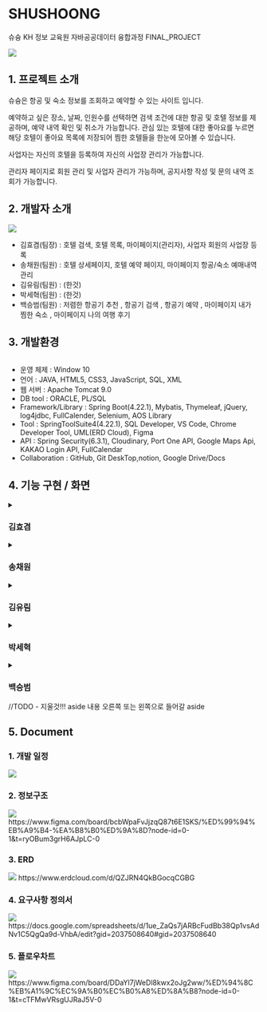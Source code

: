 # SHUSHOONG
<div>
 <article>
   <p>
   슈슝 KH 정보 교육원 자바공공데이터 융합과정 FINAL_PROJECT
  </p>
  <img src="https://github.com/user-attachments/assets/16d00583-9ed4-4fdf-8d21-e3e55d71c01a"/>

  
  <div>
   <h2>1. 프로젝트 소개</h2>
  </div>
  <p> 
   슈슝은 항공 및 숙소 정보를 조회하고 예약할 수 있는 사이트 입니다.

   예약하고 싶은 장소, 날짜, 인원수를 선택하면 검색 조건에 대한 항공 및 호텔 정보를 제공하며, 예약 내역 확인 및 취소가 가능합니다. 
   관심 있는 호텔에 대한 좋아요를 누르면 해당 호텔이 좋아요 목록에 저장되어 찜한 호텔들을 한눈에 모아볼 수 있습니다.
   
   사업자는 자신의 호텔을 등록하여 자신의 사업장 관리가 가능합니다.
   
   관리자 페이지로 회원 관리 및 사업자 관리가 가능하며, 공지사항 작성 및 문의 내역 조회가 가능합니다.

  </p>

  <div>
   <h2>2. 개발자 소개</h2>
  </div>
  <p>
   <img src="https://github.com/user-attachments/assets/5236a53c-0880-46d1-b0c3-77731dd1c651">
  </p>
  <ul>
   <li>김효겸(팀장) : 호텔 검색, 호텔 목록, 마이페이지(관리자), 사업자 회원의 사업장 등록</li>
   <li>송채원(팀원) : 호텔 상세페이지, 호텔 예약 페이지, 마이페이지 항공/숙소 예매내역 관리</li>
   <li>김유림(팀원) : (한것)</li>
   <li>박세혁(팀원) : (한것)</li>
   <li>백승범(팀원) : 저렴한 항공기 추천  , 항공기 검색  , 항공기 예약 , 마이페이지 내가 찜한 숙소 , 마이페이지 나의 여행 후기</li>
  </ul>

  <div>
   <h2>3. 개발환경</h2>
  </div>
     <p>
      <img scr="https://github.com/user-attachments/assets/d5ae3d8a-d728-4afb-9182-7c963e69c725">
    </p>
   <ul>
    <li>운영 체제 : Window 10</li>
    <li>언어 : JAVA, HTML5, CSS3, JavaScript, SQL, XML</li>
    <li>웹 서버 : Apache Tomcat 9.0</li>
    <li>DB tool : ORACLE, PL/SQL</li>
    <li>Framework/Library : Spring Boot(4.22.1), Mybatis, Thymeleaf, jQuery, log4jdbc, FullCalender, Selenium, AOS    Library</li>
    <li>Tool : SpringToolSuite4(4.22.1), SQL Developer, VS Code, Chrome Developer Tool, UML(ERD Cloud), Figma</li>
    <li>API : Spring Security(6.3.1), Cloudinary, Port One API, Google Maps Api, KAKAO Login API, FullCalendar</li>
    <li>Collaboration : GitHub, Git DeskTop,notion, Google Drive/Docs</li>
   </ul>



  <div>
   <h2>4. 기능 구현 / 화면</h2>
  </div>


  <details>
   <summary><h3>김효겸</h3></summary>
   
   <h3>1. 주요 기능 시현</h3>
   <p>호텔 검색</p>
   <img src="https://github.com/user-attachments/assets/5210041f-c436-4817-afd5-40671a96151a"/>
   <strong>지역, 날짜, 인원 선택 시 해당 조건에 맞는 호텔 목록 표시</strong>

   <h3>2. ERD</h3>
   <img src="https://github.com/user-attachments/assets/35e3d148-c51f-4a7f-85a5-1945b4e9f878"/>
   
   <h3>3. 플로우 차트</h3>
   <img src="https://github.com/user-attachments/assets/fb5c36d1-2ccc-4fa4-b516-8d089d51af50"/>

   <h3>4. 화면설계서</h3>
   <img src="https://github.com/user-attachments/assets/13f1f129-98fa-4833-93a2-44669520a6ff"/>

   <h3>6. 개발 이슈</h3>
   <img src="https://github.com/user-attachments/assets/163b6f0e-58b4-4edd-8af2-52fed34e861d"/>
   
   <img src="https://github.com/user-attachments/assets/125630b6-1ee3-4b2f-bcd3-25bd7e93c1cd"/>
   
  </details>

  
  <details>
   <summary><h3>송채원</h3></summary>
   
   <h3>1. 주요 기능 시현</h3>
    <strong>주요기능 설명</strong>
    <img src="https://github.com/user-attachments/assets/2a67c1d9-8932-4308-81f3-c5b618dc0818">

   <h3>2. 요구사항 정의서</h3>
   <img src="https://github.com/user-attachments/assets/47471ae1-e2f4-4cdf-8fee-749d742d168b">


   <h3>2. ERD</h3>
   <img src="https://github.com/user-attachments/assets/3c116118-79d4-4b3c-97af-8c61b6d59c0e">
   <img src="https://github.com/user-attachments/assets/3ea259dd-786b-403d-a327-cccccf8657bf">

   <h3>3. 플로우 차트</h3>
   <img src="https://github.com/user-attachments/assets/3d2cc3b5-efcb-4a51-8d76-a888f0e2ea5e">

   <h3>4. 화면설계서</h3>
   <img src="https://github.com/user-attachments/assets/e49a3d5e-a90d-4f82-a22b-2a9f67d88010">
   <img src="https://github.com/user-attachments/assets/edb7dadd-69a9-4f1d-85fc-472952366ba7">
   <img src="https://github.com/user-attachments/assets/a628b697-f731-427c-8944-15fccec33a22">
   <img src="https://github.com/user-attachments/assets/e0851b47-ae3d-4f8e-bbfd-1e4c59fd1415">
   <img src="https://github.com/user-attachments/assets/90c749cb-27fb-4655-a2c5-db71d4b95b50">
   <img src="https://github.com/user-attachments/assets/52072846-fdac-4450-a173-deeec518b3c6">
   <img src="https://github.com/user-attachments/assets/a5e00cea-aec7-401a-b185-6be7d7762a3d">
   <img src="https://github.com/user-attachments/assets/ee25c1d3-4fcb-4d9b-8534-caf1b956a702">
   <img src="https://github.com/user-attachments/assets/ef50535b-009b-4d26-80ca-e2312f006e34">
   <img src="https://github.com/user-attachments/assets/77677791-d859-44fe-b8cf-d3c732c81eee">
   <img src="https://github.com/user-attachments/assets/587fee7f-1a66-45b8-ba41-b8ca378355d8">
   <img src="https://github.com/user-attachments/assets/949d78a3-527d-48ba-8fc8-1cba0ee04199">
   
   <h3>5. ClassDiagram</h3>
   

   <h3>6. 개발 이슈</h3>
     <img src="https://github.com/user-attachments/assets/f71c3216-f8fc-4854-9efb-d42e3fe3d33c">
     <img src="https://github.com/user-attachments/assets/d1403792-f8fd-4608-a702-7da45a4570b7">
     <img src="https://github.com/user-attachments/assets/b2d85bbe-bce6-4077-8dda-371e21967798">
     <img src="https://github.com/user-attachments/assets/479a0b6d-a7e2-459b-b6f9-d100f2f2773f">
     <img src="https://github.com/user-attachments/assets/cc8e21ce-34f1-427e-9de6-211e210dc3d0">
     <img src="https://github.com/user-attachments/assets/0f677011-b109-4127-b043-d633a07010fd">
     <img src="https://github.com/user-attachments/assets/127f01f1-79e7-4c31-88ad-1d34808a7ecf">
     <img src="https://github.com/user-attachments/assets/e73bc49b-6a2d-46df-bb1e-c4727bafdd49">
  </details>
  
  <details>
   <summary><h3>김유림</h3></summary>
   
   <h3>1. 주요 기능 시현</h3>
   <p>기능이름 (ex. 로그인)</p>
   //TODO - 해당 사진 (선택)
   <strong>주요기능 설명</strong>
   <a>URL</a>

   <h3>2. ERD</h3>
   //TODO - 개인 ERD 사진
   
   <h3>3. 플로우 차트</h3>
   //TODO - 개인 플로우 차트 사진
   
   <h3>4. 화면설계서</h3>
   //TODO - 화면설계서 사진

   <h3>5. ClassDiagram</h3>
   //TODO - 클래스 다이어그램 사진

   <h3>6. 개발 이슈</h3>
   //TODO - 피그마 개발이슈 사진
  </details>

  
  <details>
   <summary><h3>박세혁</h3></summary>
   
   <h3>1. 주요 기능 시현</h3>
   <p>항공 목록</p>
   <img src="https://github.com/user-attachments/assets/1220d2f3-b01b-4fc2-87b4-2fd15980d438">
   <strong>주요기능 설명</strong>
   <a>URL</a>

   <h3>2. ERD</h3>
   <img src="https://github.com/user-attachments/assets/7dfd663f-279b-4b97-a362-fbc85d8d33d6">
   
   <h3>3. 플로우 차트</h3>
   <img src="https://github.com/user-attachments/assets/6c541ed3-1c64-4e22-9938-35a50d8bb00d">
   
   <h3>4. 화면설계서</h3>
   <img src="https://github.com/user-attachments/assets/a46b81dd-8397-4911-9bdc-8e6d87dd72fa">

   <h3>5. ClassDiagram</h3>
   //TODO - 클래스 다이어그램 사진

   <h3>6. 개발 이슈</h3>
   <img src="https://github.com/user-attachments/assets/cdb8d19f-a133-472e-be8c-7df5ae18b120">
   <img src="https://github.com/user-attachments/assets/23822224-dfa9-4d3b-b9b7-5ff61ce3f2e1">
  </details>





  
  <details>
   <summary><h3>백승범</h3></summary>
   
   <h3>1. 주요 기능 시현</h3>
   <p>기능이름 (ex. 로그인)</p>
   //TODO - 해당 사진 (선택)
   <br><br>
   
   <h3>2. ERD</h3>
   <div><h3><li>항공</li></h3></div>
   <img src="https://github.com/user-attachments/assets/1076e9ad-d523-4a07-a507-df42eb33f5ae">
   <br><br>
   
   <div><h3><li>마이페이지</li></h3></div>
   <img src="https://github.com/user-attachments/assets/4246e711-5b2e-4691-9c8a-3128f8b114fa">
   <br><br>
   
   <h3>3. 플로우 차트</h3>
   <img src="https://github.com/user-attachments/assets/1064a42f-3cd6-4849-b023-093a0b824b00">
   <br><br>
   
   <h3>4. 화면설계서</h3>
   <h3><li><strong>항공</strong></li></h3>
   <ol type="1">
    <li><strong>항공 메인 페이지( 항공 검색 + 항공 추천 )</strong></li>
    <img src="https://github.com/user-attachments/assets/7785daba-0f89-45b0-8cf9-6c9b587ff650">
    <img src="https://github.com/user-attachments/assets/515555ee-d9ba-4c92-836d-a48424377678">
    <br><br>
    <li><strong>항공 결제 페이지( 예약자,탑승자 정보 입력 )</strong></li>
    <img src="https://github.com/user-attachments/assets/a9593173-8e57-4bef-9b39-38eb47b229ba">
    <img src="https://github.com/user-attachments/assets/1a553bd5-103c-4094-a72d-0f8527c9f2d1">
    <img src="https://github.com/user-attachments/assets/e72dd1ba-acdb-45bd-a46f-9a50bc28f180">
   </ol>
   
   <h3><li><strong>마이페이지</strong></li></h3>
   <ol type="1">
    <li><strong>내가 누른 호텔 페이지( 좋아요 누른 호텔 관리, 삭제 )</strong></li>
    <img src="https://github.com/user-attachments/assets/a6abb6a7-cdba-4980-ac2e-70c97985c941">
    <br><br>
    <li><strong>내가 적은 리뷰 페이지( 적은 호텔 리뷰 관리 , 삭제 )</strong></li>
    <img src="https://github.com/user-attachments/assets/df5b5156-e64f-4422-bbe7-9e8a2f1ea6f0">
    <img src="https://github.com/user-attachments/assets/0dc3210f-aa06-4ef4-bb65-53d6da7abf05"> 
   </ol>
   <br><br>
  
   <h3>5. ClassDiagram</h3>
   <img src="https://github.com/user-attachments/assets/4c28e6a8-51c8-46f1-be9b-40fb70482be0"> 
   <br><br>

   <h3>6. 개발 이슈</h3>
  <h3><li><strong>항공</strong></li></h3>
   <ol type="1">
    <li><strong>항공 - 저렴한 항공기 추천</strong></li>
    <img src="https://github.com/user-attachments/assets/a0cb8df0-1001-4411-ad3f-b63942776fd2">
    <img src="https://github.com/user-attachments/assets/1aab29f7-af2c-463f-986e-06ec096d0dc3">
    <img src="https://github.com/user-attachments/assets/adf2d4ef-b25e-4d1a-a35d-259eaf509e71">
    <img src="https://github.com/user-attachments/assets/a84afc82-909d-4a93-881b-563a5762bbbe">
    <br><br>
    <li><strong>항공 - 항공기 검색</strong></li>
    <img src="https://github.com/user-attachments/assets/5323339e-0ca6-4f26-8c64-68fda245d4f7">
    <img src="https://github.com/user-attachments/assets/8fe9f6ba-ce77-4277-bad2-1b3f423eaa6e">
    <br><br>
    <li><strong>항공 - 탑승객 정보</strong></li>
    <img src="https://github.com/user-attachments/assets/4e4035d0-a96d-43dc-894f-3eb1c988efb7">
    <img src="https://github.com/user-attachments/assets/8be2ba95-4432-472f-90b0-dfac56fcb086">
    <img src="https://github.com/user-attachments/assets/6c873916-1f6e-49b7-94bc-0d2c609f88fd">
   </ol>
   
   <h3><li><strong>마이페이지</strong></li></h3>
   <ol>
    <li><strong>마이페이지 - 내가 적은 리뷰</strong></li>
    <img src="https://github.com/user-attachments/assets/55076d68-5571-45b6-83d0-219a66049790">
    <img src="https://github.com/user-attachments/assets/f7b707d5-6496-437a-91f5-537a194b9b82">
    <br><br>
    <li><strong>마이페이지 - 나의 좋아요 페이지</strong></li>
    <img src="https://github.com/user-attachments/assets/39e50223-4ff2-4c1a-b7b2-9d3807daaabd">
   </ol>
  </details>
 </article>
<div>
 //TODO - 지울것!!! aside 내용 오른쪽 또는 왼쪽으로 들어갈 aside
</div>
</div>

<div>
   <h2>5. Document</h2>
   <div>
    <h3>1. 개발 일정</h3>
     <img src="https://github.com/user-attachments/assets/67f51ef4-d2b9-479b-9c08-ae092e5a5172">
   </div>
 
   <div>
    <h3>2. 정보구조</h3>
     <img src="https://github.com/user-attachments/assets/a014cefa-cf80-49b2-bc72-0d275091c5b3">
     https://www.figma.com/board/bcbWpaFvJjzqQ87t6E1SKS/%ED%99%94%EB%A9%B4-%EA%B8%B0%ED%9A%8D?node-id=0-1&t=ryOBum3grH6AJpLC-0
   </div>

 
   <div>
   <h3>3. ERD</h3>
    <img src="https://github.com/user-attachments/assets/545ba835-104e-451a-b7de-909b17563b31">
   https://www.erdcloud.com/d/QZJRN4QkBGocqCGBG
  </div>
 
   <div>
   <h3>4. 요구사항 정의서</h3>
    <img src="https://github.com/user-attachments/assets/52cba17f-3b9e-4fb4-919b-53016559106b">
    https://docs.google.com/spreadsheets/d/1ue_ZaQs7jARBcFudBb38Qp1vsAdNv1C5QgQa9d-VhbA/edit?gid=2037508640#gid=2037508640
  </div>
 
   <div>
   <h3>5. 플로우차트</h3>
    <img src="https://github.com/user-attachments/assets/eeda136d-e5b7-4614-9ed9-e0fb9acf54a6">
    https://www.figma.com/board/DDaYl7jWeDl8kwx2oJg2ww/%ED%94%8C%EB%A1%9C%EC%9A%B0%EC%B0%A8%ED%8A%B8?node-id=0-1&t=cTFMwVRsgUJRaJ5V-0
  </div>
</div>








